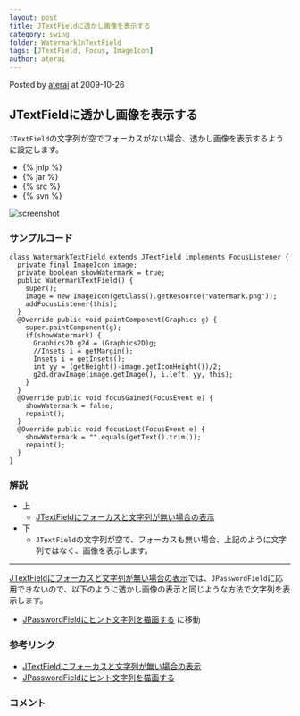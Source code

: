 ```yaml
---
layout: post
title: JTextFieldに透かし画像を表示する
category: swing
folder: WatermarkInTextField
tags: [JTextField, Focus, ImageIcon]
author: aterai
---
```


Posted by [aterai](http://terai.xrea.jp/aterai.html) at 2009-10-26

## JTextFieldに透かし画像を表示する
`JTextField`の文字列が空でフォーカスがない場合、透かし画像を表示するように設定します。

- {% jnlp %}
- {% jar %}
- {% src %}
- {% svn %}

<!-- dummy comment line for breaking list -->

![screenshot](http://lh3.ggpht.com/_9Z4BYR88imo/TQTWh1Qjh4I/AAAAAAAAApY/bLarzjLy7-8/s800/WatermarkInTextField.png)

### サンプルコード
<pre class="prettyprint"><code>class WatermarkTextField extends JTextField implements FocusListener {
  private final ImageIcon image;
  private boolean showWatermark = true;
  public WatermarkTextField() {
    super();
    image = new ImageIcon(getClass().getResource("watermark.png"));
    addFocusListener(this);
  }
  @Override public void paintComponent(Graphics g) {
    super.paintComponent(g);
    if(showWatermark) {
      Graphics2D g2d = (Graphics2D)g;
      //Insets i = getMargin();
      Insets i = getInsets();
      int yy = (getHeight()-image.getIconHeight())/2;
      g2d.drawImage(image.getImage(), i.left, yy, this);
    }
  }
  @Override public void focusGained(FocusEvent e) {
    showWatermark = false;
    repaint();
  }
  @Override public void focusLost(FocusEvent e) {
    showWatermark = "".equals(getText().trim());
    repaint();
  }
}
</code></pre>

### 解説
- 上
    - [JTextFieldにフォーカスと文字列が無い場合の表示](http://terai.xrea.jp/Swing/GhostText.html)
- 下
    - `JTextField`の文字列が空で、フォーカスも無い場合、上記のように文字列ではなく、画像を表示します。

<!-- dummy comment line for breaking list -->

- - - -
[JTextFieldにフォーカスと文字列が無い場合の表示](http://terai.xrea.jp/Swing/GhostText.html)では、`JPasswordField`に応用できないので、以下のように透かし画像の表示と同じような方法で文字列を表示します。

- [JPasswordFieldにヒント文字列を描画する](http://terai.xrea.jp/Swing/InputHintPasswordField.html) に移動

<!-- dummy comment line for breaking list -->

### 参考リンク
- [JTextFieldにフォーカスと文字列が無い場合の表示](http://terai.xrea.jp/Swing/GhostText.html)
- [JPasswordFieldにヒント文字列を描画する](http://terai.xrea.jp/Swing/InputHintPasswordField.html)

<!-- dummy comment line for breaking list -->

### コメント

